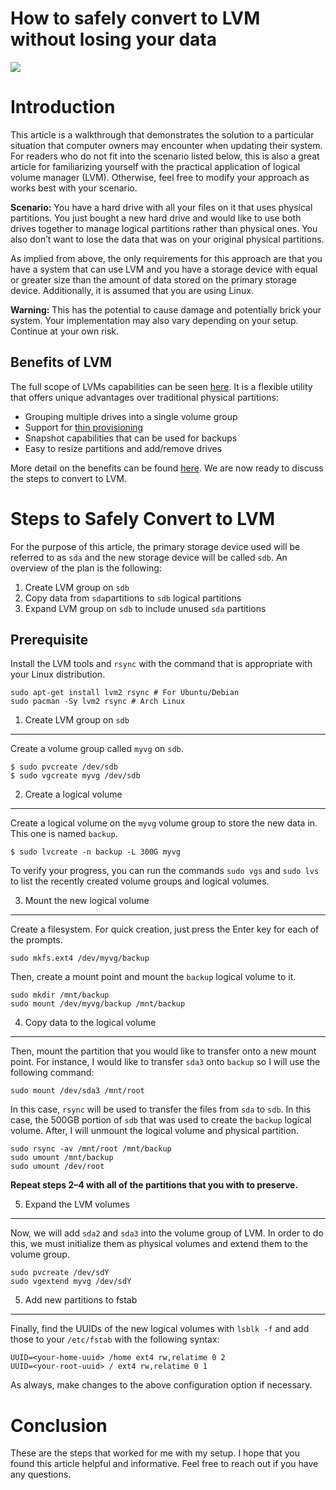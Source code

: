 How to safely convert to LVM without losing your data
=====================================================

<img class="graf-image" data-height="222" data-image-id="0*es1LJrnEBsSNgXZM.png" data-is-featured="true" data-width="520" src="https://cdn-images-1.medium.com/max/800/0*es1LJrnEBsSNgXZM.png"/>

Introduction
============

This article is a walkthrough that demonstrates the solution to a particular situation that computer owners may encounter when updating their system. For readers who do not fit into the scenario listed below, this is also a great article for familiarizing yourself with the practical application of logical volume manager (LVM). Otherwise, feel free to modify your approach as works best with your scenario.

**Scenario:** You have a hard drive with all your files on it that uses physical partitions. You just bought a new hard drive and would like to use both drives together to manage logical partitions rather than physical ones. You also don’t want to lose the data that was on your original physical partitions.

As implied from above, the only requirements for this approach are that you have a system that can use LVM and you have a storage device with equal or greater size than the amount of data stored on the primary storage device. Additionally, it is assumed that you are using Linux.

**Warning:** This has the potential to cause damage and potentially brick your system. Your implementation may also vary depending on your setup. Continue at your own risk.

Benefits of LVM
---------------

The full scope of LVMs capabilities can be seen [here](https://man7.org/linux/man-pages/man8/lvm.8.html). It is a flexible utility that offers unique advantages over traditional physical partitions:

* Grouping multiple drives into a single volume group
* Support for [thin provisioning](https://en.wikipedia.org/wiki/Thin_provisioning)
* Snapshot capabilities that can be used for backups
* Easy to resize partitions and add/remove drives

More detail on the benefits can be found [here](https://linuxhint.com/whatis_logical_volume_management/). We are now ready to discuss the steps to convert to LVM.

Steps to Safely Convert to LVM
==============================

For the purpose of this article, the primary storage device used will be referred to as `sda` and the new storage device will be called `sdb`. An overview of the plan is the following:

1. Create LVM group on `sdb`
2. Copy data from `sda`partitions to `sdb` logical partitions
3. Expand LVM group on `sdb` to include unused `sda` partitions

Prerequisite
------------

Install the LVM tools and `rsync` with the command that is appropriate with your Linux distribution.


```
sudo apt-get install lvm2 rsync # For Ubuntu/Debian  
sudo pacman -Sy lvm2 rsync # Arch Linux
```
1. Create LVM group on `sdb`
----------------------------

Create a volume group called `myvg` on `sdb`.


```
$ sudo pvcreate /dev/sdb  
$ sudo vgcreate myvg /dev/sdb
```
2. Create a logical volume
--------------------------

Create a logical volume on the `myvg` volume group to store the new data in. This one is named `backup`.


```
$ sudo lvcreate -n backup -L 300G myvg
```
To verify your progress, you can run the commands `sudo vgs` and `sudo lvs` to list the recently created volume groups and logical volumes.

3. Mount the new logical volume
-------------------------------

Create a filesystem. For quick creation, just press the Enter key for each of the prompts.


```
sudo mkfs.ext4 /dev/myvg/backup
```
Then, create a mount point and mount the `backup` logical volume to it.


```
sudo mkdir /mnt/backup  
sudo mount /dev/myvg/backup /mnt/backup
```
4. Copy data to the logical volume
----------------------------------

Then, mount the partition that you would like to transfer onto a new mount point. For instance, I would like to transfer `sda3` onto `backup` so I will use the following command:


```
sudo mount /dev/sda3 /mnt/root
```
In this case, `rsync` will be used to transfer the files from `sda` to `sdb`. In this case, the 500GB portion of `sdb` that was used to create the `backup` logical volume. After, I will unmount the logical volume and physical partition.


```
sudo rsync -av /mnt/root /mnt/backup  
sudo umount /mnt/backup  
sudo umount /dev/root
```
**Repeat steps 2–4 with all of the partitions that you with to preserve.**

5. Expand the LVM volumes
-------------------------

Now, we will add `sda2` and `sda3` into the volume group of LVM. In order to do this, we must initialize them as physical volumes and extend them to the volume group.


```
sudo pvcreate /dev/sdY  
sudo vgextend myvg /dev/sdY
```
5. Add new partitions to fstab
------------------------------

Finally, find the UUIDs of the new logical volumes with `lsblk -f` and add those to your `/etc/fstab` with the following syntax:


```
UUID=<your-home-uuid> /home ext4 rw,relatime 0 2  
UUID=<your-root-uuid> / ext4 rw,relatime 0 1
```
As always, make changes to the above configuration option if necessary.

Conclusion
==========

These are the steps that worked for me with my setup. I hope that you found this article helpful and informative. Feel free to reach out if you have any questions.